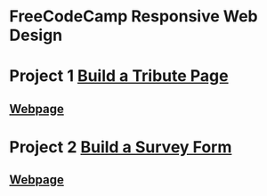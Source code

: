 # FreeCodeCamp Responsive Web Design
# Project 1 [Build a Tribute Page](https://www.freecodecamp.org/learn/responsive-web-design/responsive-web-design-projects/build-a-tribute-page)

## [Webpage](https://mohamedelfal.github.io/freecodecamp-Responsive-Web-Design/1-Build-a-Tribute-Page/)

# Project 2 [Build a Survey Form](https://www.freecodecamp.org/learn/responsive-web-design/responsive-web-design-projects/build-a-survey-form)
## [Webpage]()
